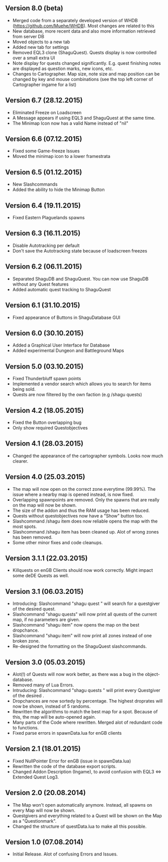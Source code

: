 ## Version 8.0 (beta)
- Merged code from a separately developed version of WHDB (https://github.com/Muehe/WHDB). Most changes are related to this
- New database, more recent data and also more information retrieved from server DB
- Moved objects to a new tab
- Added new tab for settings
- Removed EQL3 clone (ShaguQuest). Quests display is now controlled over a small extra UI
- Note display for quests changed significantly. E.g. quest finishing notes are displayed as question marks, new icons, etc.
- Changes to Cartographer. Map size, note size and map position can be changed by key and mouse combinations (see the top left corner of Cartographer ingame for a list)

## Version 6.7 (28.12.2015)
- Eliminated Freeze on Loadscreen
- A Message appears if using EQL3 and ShaguQuest at the same time.
- The Minimap Icon now has a valid Name instead of "nil"

## Version 6.6 (07.12.2015)
- Fixed some Game-freeze Issues
- Moved the minimap icon to a lower framestrata

## Version 6.5 (01.12.2015)
- New Slashcommands
- Added the ability to hide the Minimap Button

## Version 6.4 (19.11.2015)
- Fixed Eastern Plaguelands spawns

## Version 6.3 (16.11.2015)
- Disable Autotracking per default
- Don't save the Autotracking state because of loadscreen freezes

## Version 6.2 (06.11.2015)
- Separated ShaguDB and ShaguQuest. You can now use ShaguDB without any Quest features
- Added automatic quest tracking to ShaguQuest

## Version 6.1 (31.10.2015)
- Fixed appearance of Buttons in ShaguDatabase GUI

## Version 6.0 (30.10.2015)
- Added a Graphical User Interface for Database
- Added experimental Dungeon and Battleground Maps

## Version 5.0 (03.10.2015)
- Fixed Thunderbluff spawn points
- Implemented a vendor search which allows you to search for items being sold.
- Quests are now filtered by the own faction (e.g /shagu quests)

## Version 4.2 (18.05.2015)
- Fixed the Button overlapping bug
- Only show required Questobjectives

## Version 4.1 (28.03.2015)
- Changed the appearance of the cartographer symbols. Looks now much clearer.

## Version 4.0 (25.03.2015)
- The map will now open on the correct zone everytime (99.99%). The issue where a nearby map is opened instead, is now fixed.
- Overlapping spawnpoints are removed. Only the spawns that are really on the map will now be shown.
- The size of the addon and thus the RAM usage has been reduced.
- Quests without questobjectives now have a "Show" button too.
- Slashcommand /shagu item  does now reliable opens the map with the most spots.
- Slashcommand /shagu item  has been cleaned up. Alot of wrong zones has been removed.
- Some other minor fixes and code cleanups.

## Version 3.1.1 (22.03.2015)
- Killquests on enGB Clients should now work correctly. Might impact some deDE Quests as well.

## Version 3.1 (06.03.2015)
- Introducing: Slashcommand "shagu quest  <questname>" will search for a questgiver of the desired quest.
- Slashcommand "shagu quests" will now print all quests of the current map, if no parameters are given.
- Slashcommand "shagu item" now opens the map on the best dropchance.
- Slashcommand "shagu item" will now print all zones instead of one broken zone.
- Re-designed the formatting on the ShaguQuest slashcommands.

## Version 3.0 (05.03.2015)
- Alot(!) of Quests will now work better, as there was a bug in the object-database.
- Removed many of Lua Errors.
- Intruducing: Slashcommand "shagu quests <map>" will print every Questgiver of the desired  <map>.
- Dropchances are now sortedy by percentage. The highest droprates will now be shown, instead of 5 randoms.
- Rewritten the algorithms to match the best map for a spot. Because of this, the map will be auto-opened again.
- Many parts of the Code where rewritten. Merged alot of redundant code to functions.
- Fixed parse errors in spawnData.lua for enGB clients

## Version 2.1 (18.01.2015)
- Fixed NullPointer Error for enGB (issue in spawnData.lua)
- Rewritten the code of the database export scripts.
- Changed Addon Description (Ingame), to avoid confusion with EQL3 <=> Extended Quest Log3.

## Version 2.0 (20.08.2014)
- The Map won't open automatically anymore. Instead, all spawns on every Map will now be shown.
- Questgivers and everything related to a Quest will be shown on the Map as a "Questionmark".
- Changed the structure of questData.lua to make all this possible.

## Version 1.0 (07.08.2014)
- Initial Release. Alot of confusing Errors and Issues.
